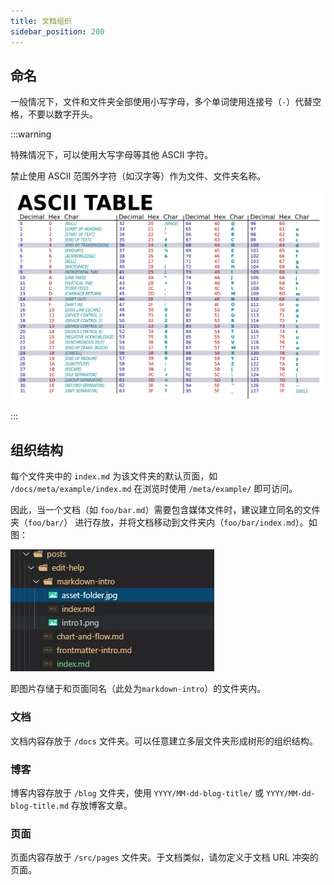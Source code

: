 ```yaml
---
title: 文档组织
sidebar_position: 200
---
```


## 命名

一般情况下，文件和文件夹全部使用小写字母，多个单词使用连接号（`-`）代替空格，不要以数字开头。

:::warning

特殊情况下，可以使用大写字母等其他 ASCII 字符。

禁止使用 ASCII 范围外字符（如汉字等）作为文件、文件夹名称。

![ASCII 表](./ascii-table.svg)

:::

## 组织结构

每个文件夹中的 `index.md` 为该文件夹的默认页面，如 `/docs/meta/example/index.md` 在浏览时使用 `/meta/example/` 即可访问。

因此，当一个文档（如 `foo/bar.md`）需要包含媒体文件时，建议建立同名的文件夹（`foo/bar/`） 进行存放，并将文档移动到文件夹内（`foo/bar/index.md`）。如图：

![文件组织结构](asset-folder.jpg)

即图片存储于和页面同名（此处为`markdown-intro`）的文件夹内。

### 文档

文档内容存放于 `/docs` 文件夹。可以任意建立多层文件夹形成树形的组织结构。

### 博客

博客内容存放于 `/blog` 文件夹，使用 `YYYY/MM-dd-blog-title/` 或 `YYYY/MM-dd-blog-title.md` 存放博客文章。

### 页面

页面内容存放于 `/src/pages` 文件夹。于文档类似，请勿定义于文档 URL 冲突的页面。

